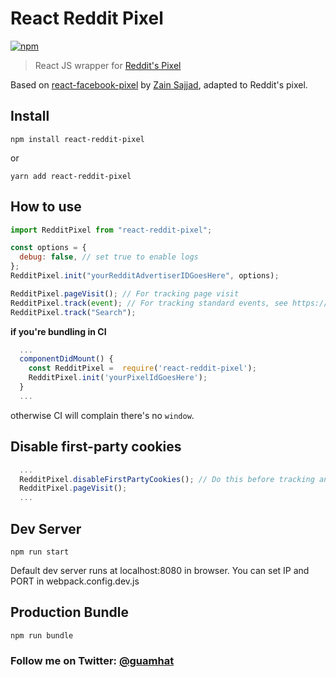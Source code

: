 # React Reddit Pixel

[![npm](https://img.shields.io/npm/dm/react-reddit-pixel.svg)](https://www.npmjs.com/package/react-reddit-pixel)

> React JS wrapper for [Reddit's Pixel](https://advertising.reddithelp.com/en/categories/managing-ads/implementing-reddit-pixel)

Based on [react-facebook-pixel](https://github.com/zsajjad/react-facebook-pixel) by [Zain Sajjad](https://github.com/zsajjad), adapted to Reddit's pixel.

## Install

```
npm install react-reddit-pixel

```

or

```
yarn add react-reddit-pixel

```

## How to use

```js
import RedditPixel from "react-reddit-pixel";

const options = {
  debug: false, // set true to enable logs
};
RedditPixel.init("yourRedditAdvertiserIDGoesHere", options);

RedditPixel.pageVisit(); // For tracking page visit
RedditPixel.track(event); // For tracking standard events, see https://advertising.reddithelp.com/en/categories/managing-ads/implementing-reddit-pixel
RedditPixel.track("Search");
```

**if you're bundling in CI**

```js
  ...
  componentDidMount() {
    const RedditPixel =  require('react-reddit-pixel');
    RedditPixel.init('yourPixelIdGoesHere');
  }
  ...
```

otherwise CI will complain there's no `window`.

## Disable first-party cookies

```js
  ...
  RedditPixel.disableFirstPartyCookies(); // Do this before tracking any events
  RedditPixel.pageVisit();
  ...
```

## Dev Server

```
npm run start

```

Default dev server runs at localhost:8080 in browser.
You can set IP and PORT in webpack.config.dev.js

## Production Bundle

```
npm run bundle
```

### Follow me on Twitter: [@guamhat](https://twitter.com/guamhat)
